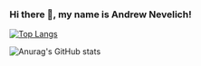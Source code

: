 ### Hi there 👋, my name is Andrew Nevelich!

[![Top Langs](https://github-readme-stats.vercel.app/api/top-langs/?username=Giroskop&hide=PHP&layout=compact)](https://github.com/Giroskop/github-readme-stats) 

![Anurag's GitHub stats](https://github-readme-stats.vercel.app/api?username=Giroskop&hide=prs)




<!--
**Giroskop/Giroskop** is a ✨ _special_ ✨ repository because its `README.md` (this file) appears on your GitHub profile.

Here are some ideas to get you started:

- 🔭 I’m currently working on ...
- 🌱 I’m currently learning ...
- 👯 I’m looking to collaborate on ...
- 🤔 I’m looking for help with ...
- 💬 Ask me about ...
- 📫 How to reach me: ...
- 😄 Pronouns: ...
- ⚡ Fun fact: ...
-->
